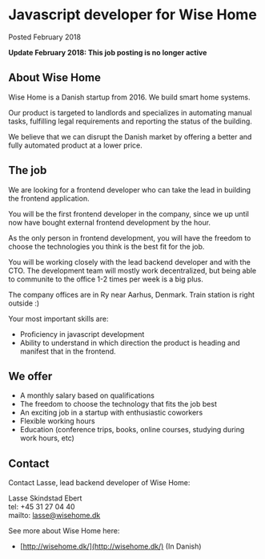 # Javascript developer for Wise Home

Posted February 2018

**Update February 2018: This job posting is no longer active**

## About Wise Home

Wise Home is a Danish startup from 2016. We build smart home systems.

Our product is targeted to landlords and specializes in automating manual tasks, fulfilling legal requirements and
reporting the status of the building.

We believe that we can disrupt the Danish market by offering a better and fully automated product at a lower price.

## The job

We are looking for a frontend developer who can take the lead in building the frontend application.

You will be the first frontend developer in the company, since we up until now have bought external frontend
development by the hour.

As the only person in frontend development, you will have the freedom to choose the technologies you think is the best
fit for the job.

You will be working closely with the lead backend developer and with the CTO.
The development team will mostly work decentralized, but being able to communite to the office 1-2 times per week is a
big plus.

The company offices are in Ry near Aarhus, Denmark. Train station is right outside :)

Your most important skills are:

* Proficiency in javascript development
* Ability to understand in which direction the product is heading and manifest that in the frontend.

## We offer

* A monthly salary based on qualifications
* The freedom to choose the technology that fits the job best
* An exciting job in a startup with enthusiastic coworkers
* Flexible working hours
* Education (conference trips, books, online courses, studying during work hours, etc)

## Contact

Contact Lasse, lead backend developer of Wise Home:

Lasse Skindstad Ebert  
tel: +45 31 27 04 40  
mailto: lasse@wisehome.dk

See more about Wise Home here:

* [http://wisehome.dk/](http://wisehome.dk/) (In Danish)
